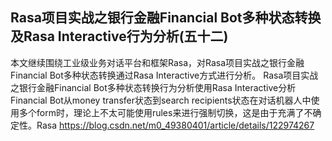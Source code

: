 ## Rasa项目实战之银行金融Financial Bot多种状态转换及Rasa Interactive行为分析(五十二)

本文继续围绕工业级业务对话平台和框架Rasa，对Rasa项目实战之银行金融Financial Bot多种状态转换通过Rasa Interactive方式进行分析。
Rasa项目实战之银行金融Financial Bot多种状态转换行为分析使用Rasa Interactive分析
Financial Bot从money transfer状态到search recipients状态在对话机器人中使用多个form时，理论上不太可能使用rules来进行强制切换，这是由于充满了不确定性。Rasa
https://blog.csdn.net/m0_49380401/article/details/122974267
